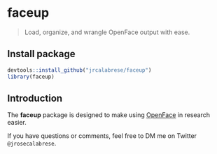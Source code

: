 # faceup

> Load, organize, and wrangle OpenFace output with ease.

## Install package

``` r
devtools::install_github("jrcalabrese/faceup")
library(faceup)
```

## Introduction

The **faceup** package is designed to make using [OpenFace](https://github.com/TadasBaltrusaitis/OpenFace) in research easier. 

If you have questions or comments, feel free to DM me on Twitter `@jrosecalabrese`.
